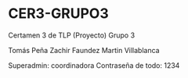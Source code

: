 # CER3-GRUPO3
Certamen 3 de TLP (Proyecto) Grupo 3

Tomás Peña
Zachir Faundez
Martin Villablanca

Superadmin: coordinadora
Contraseña de todo: 1234
